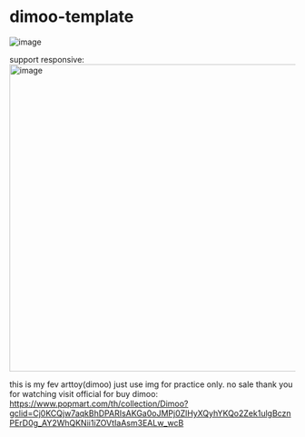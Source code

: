 # dimoo-template

![image](https://github.com/KrittayotToin/dimoo-template/assets/108741205/a820838c-1898-437d-b6f2-b893b240f816)

support responsive:
<img width="541" alt="image" src="https://github.com/KrittayotToin/dimoo-template/assets/108741205/e54f46e6-ef83-48ee-a647-6872f89b0c08">


this is my fev arttoy(dimoo) just use img for practice only. no sale thank you for watching
visit official for buy dimoo: https://www.popmart.com/th/collection/Dimoo?gclid=Cj0KCQjw7aqkBhDPARIsAKGa0oJMPj0ZlHyXQyhYKQo2Zek1ulgBcznPErD0g_AY2WhQKNii1iZOVtIaAsm3EALw_wcB

